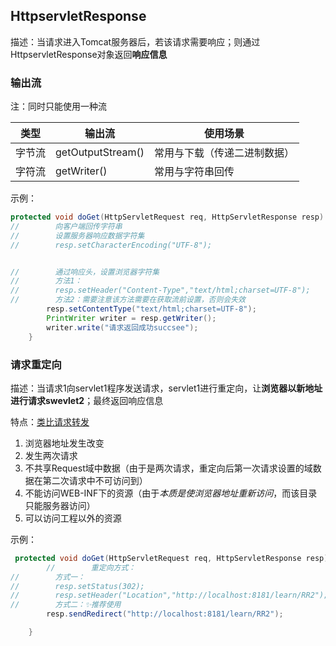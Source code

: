 ##  HttpservletResponse

描述：当请求进入Tomcat服务器后，若该请求需要响应；则通过HttpservletResponse对象返回**响应信息**



###  输出流

注：同时只能使用一种流

| 类型   | 输出流            | 使用场景                     |
| ------ | ----------------- | ---------------------------- |
| 字节流 | getOutputStream() | 常用与下载（传递二进制数据） |
| 字符流 | getWriter()       | 常用与字符串回传             |

示例：

```java
protected void doGet(HttpServletRequest req, HttpServletResponse resp) throws ServletException, IOException {
//        向客户端回传字符串
//        设置服务器响应数据字符集
//        resp.setCharacterEncoding("UTF-8");


//        通过响应头，设置浏览器字符集
//        方法1：
//        resp.setHeader("Content-Type","text/html;charset=UTF-8");
//        方法2：需要注意该方法需要在获取流前设置，否则会失效
        resp.setContentType("text/html;charset=UTF-8");
        PrintWriter writer = resp.getWriter();
        writer.write("请求返回成功succsee");
    }
```



###  请求重定向

描述：当请求1向servlet1程序发送请求，servlet1进行重定向，让**浏览器以新地址进行请求swevlet2**；最终返回响应信息

特点：[类比请求转发](5.HttpServletRequest.md)

1. 浏览器地址发生改变
2. 发生两次请求
3. 不共享Request域中数据（由于是两次请求，重定向后第一次请求设置的域数据在第二次请求中不可访问到）
4. 不能访问WEB-INF下的资源（由于*本质是使浏览器地址重新访问*，而该目录只能服务器访问）
5. 可以访问工程以外的资源

示例：

```java
 protected void doGet(HttpServletRequest req, HttpServletResponse resp) throws ServletException, IOException {
        //        重定向方式：
//        方式一：
//        resp.setStatus(302);
//        resp.setHeader("Location","http://localhost:8181/learn/RR2");
//        方式二：✨推荐使用
        resp.sendRedirect("http://localhost:8181/learn/RR2");

    }
```

